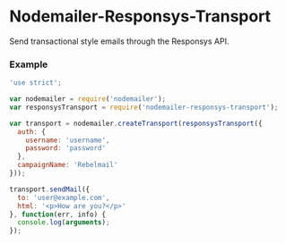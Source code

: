 # Nodemailer-Responsys-Transport

Send transactional style emails through the Responsys API.

### Example

```js
'use strict';

var nodemailer = require('nodemailer');
var responsysTransport = require('nodemailer-responsys-transport');

var transport = nodemailer.createTransport(responsysTransport({
  auth: {
    username: 'username',
    password: 'password'
  },
  campaignName: 'Rebelmail'
}));

transport.sendMail({
  to: 'user@example.com',
  html: '<p>How are you?</p>'
}, function(err, info) {
  console.log(arguments);
});
```
